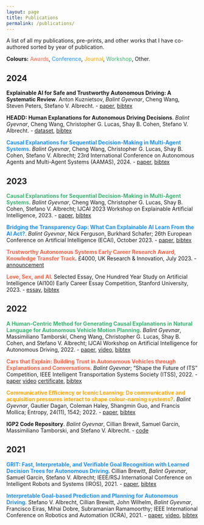 ```yaml
---
layout: page
title: Publications
permalink: /publications/
---
```


A list of all my publications, pre-prints, and other works that I have co-authored sorted by year of publication.

**Colours:**
<span style="color:tomato">Awards</span>,
<span style="color:dodgerblue">Conference</span>,
<span style="color:orange">Journal</span>,
<span style="color:mediumseagreen">Workshop</span>,
Other.

## 2024
**Explainable AI for Safe and Trustworthy Autonomous Driving: A Systematic Review**. Anton Kuznietsov, *Balint Gyevnar*, Cheng Wang, Steven Peters, Stefano V. Albrecht. - [paper](https://arxiv.org/abs/2402.10086), <a href="javascript:show_hide('kuznietsov2024avreview')">bibtex</a>
<div id="kuznietsov2024avreview" style="display: none;"><pre><code style="line-height: 1.5;">
    @misc{kuznietsov2024avreview,
        title={Explainable AI for Safe and Trustworthy Autonomous Driving: A Systematic Review},
        author={Anton Kuznietsov and Balint Gyevnar and Cheng Wang and Steven Peters and Stefano V. Albrecht},
        year={2024},
        eprint={2402.10086},
        archivePrefix={arXiv},
        primaryClass={cs.RO}
     }
    </code></pre></div>

**HEADD: Human Explanations for Autonomous Driving Decisions**. *Balint Gyevnar*, Cheng Wang, Christopher G. Lucas, Shay B. Cohen, Stefano V. Albrecht. - [dataset](https://datashare.ed.ac.uk/handle/10283/8714), <a href="javascript:show_hide('cemaAAMAS2024b')">bibtex</a>
<div id="cemaAAMAS2024b" style="display: none;"><pre><code style="line-height: 1.5;">
    @inproceedings{gyevnar2024causal,
       title={Causal Explanations for Sequential Decision-Making in Multi-Agent Systems},
       author={Balint Gyevnar and Cheng Wang and Christopher G. Lucas and Shay B. Cohen and Stefano V. Albrecht},
       booktitle={23rd International Conference on Autonomous Agents and Multi-Agent Systems},
       organization={IFAAMAS},
       year={2024}
    }
    </code></pre></div>

<span style="color:dodgerblue">**Causal Explanations for Sequential Decision-Making in Multi-Agent Systems**</span>. *Balint Gyevnar*, Cheng Wang, Christopher G. Lucas, Shay B. Cohen, Stefano V. Albrecht; 23rd International Conference on Autonomous Agents and Multi-Agent Systems (AAMAS), 2024. - [paper](https://arxiv.org/abs/2302.10809), <a href="javascript:show_hide('cemaAAMAS2024a')">bibtex</a>
<div id="cemaAAMAS2024a" style="display: none;"><pre><code style="line-height: 1.5;">
@inproceedings{gyevnar2024causal,
   title={Causal Explanations for Sequential Decision-Making in Multi-Agent Systems},
   author={Balint Gyevnar and Cheng Wang and Christopher G. Lucas and Shay B. Cohen and Stefano V. Albrecht},
   booktitle={23rd International Conference on Autonomous Agents and Multi-Agent Systems},
   organization={IFAAMAS},
   year={2024}
}
</code></pre></div>

## 2023
<span style="color:mediumseagreen">**Causal Explanations for Sequential Decision-Making in Multi-Agent Systems**</span>. *Balint Gyevnar*, Cheng Wang, Christopher G. Lucas, Shay B. Cohen, Stefano V. Albrecht; IJCAI 2023 Workshop on Explainable Artificial Intelligence, 2023. - [paper](https://arxiv.org/abs/2302.10809), <a href="javascript:show_hide('cemaIJCAI2023')">bibtex</a>
<div id="cemaIJCAI2023" style="display: none;"><pre><code style="line-height: 1.5;">
@inproceedings{gyevnar2023causal,
   title={Causal Explanations for Sequential Decision-Making in Multi-Agent Systems},
   author={Balint Gyevnar and Cheng Wang and Christopher G. Lucas and Shay B. Cohen and Stefano V. Albrecht},
   booktitle={IJCAI 2023 Workshop on Explainable Artificial Intelligence (XAI)},
   year={2023}
}
</code></pre></div>

<span style="color:dodgerblue">**Bridging the Transparency Gap: What Can Explainable AI Learn From the AI Act?**</span>. *Balint Gyevnar*, Nick Ferguson, Burkhard Schafer; 26th European Conference on Artificial Intelligence (ECAI), October 2023. - [paper](https://arxiv.org/abs/2302.10766), <a href="javascript:show_hide('transparencyECAI2023')">bibtex</a>
<div id="transparencyECAI2023" style="display: none;"><pre><code style="line-height: 1.5;">
@inproceedings{gyevnar2023transparencyGap,
    title={Bridging the Transparency Gap: What Can Explainable AI Learn From the AI Act?},
    author={Balint Gyevnar and Nick Ferguson and Burkhard Schafer},
    booktitle={26th European Conference on Artificial Intelligence},
    pages={964--971},
    year={2023},
    organization={IOS Press}
}
</code></pre></div>

<span style="color:tomato">**Trustworthy Autonomous Systems Early Career Research Award, Knowledge Transfer Track**</span>. £4000, UK Research & Innovation, July 2023. - [announcement](https://tas.ac.uk/skills/early-career-researcher-awards/)

<span style="color:tomato">**Love, Sex, and AI**</span>. Selected Essay, One Hundred Year Study on Artificial Intelligence (AI100) Early Career Essay Competition, Stanford University, 2023. - [essay](assets/essay_lovesexai.pdf), <a href="javascript:show_hide('gyevnarLoveSexAI2023')">bibtex</a>
<div id="gyevnarLoveSexAI2023" style="display: none;"><pre><code style="line-height: 1.5;">
@incollection{gyevnar2023loveSexAI,
    title={Love, Sex, and AI},
    author={Balint Gyevnar},
    booktitle={AI100 Early Career Essay Competition},
    year={2023},
    publisher={Stanford}
}
</code></pre></div>

<!-- 5. <span style="color:mediumseagreen">**Get Your Act Together: A Comparative View on Transparency in the AI Act and Technology**</span>. *Balint Gyevnar*, Nick Ferguson, Burkhard Schafer; 5th International Workshop on EXplainable and TRAnsparent AI and Multi-Agent Systems (EXTRAAMAS 2023), 2023. - [paper](https://arxiv.org/abs/2302.10766) -->
<!-- 5. <span style="color:mediumseagreen">**Causal Explanations for Stochastic Sequential Multi-Agent Decision-Making**</span>. *Balint Gyevnar*, Cheng Wang, Christopher G. Lucas, Shay B. Cohen, Stefano V. Albrecht; 5th International Workshop on EXplainable and TRAnsparent AI and Multi-Agent Systems (EXTRAAMAS 2023), 2023. - [paper](https://arxiv.org/abs/2302.10809) -->


## 2022
<span style="color:mediumseagreen">**A Human-Centric Method for Generating Causal Explanations in Natural Language for Autonomous Vehicle Motion Planning**</span>. *Balint Gyevnar*, Massimiliano Tamborski, Cheng Wang, Christopher G. Lucas, Shay B. Cohen, and Stefano V. Albrecht; IJCAI Workshop on Artificial Intelligence for Autonomous Driving, 2022. - [paper](https://learn-to-race.org/workshop-ai4ad-ijcai2022/assets/papers/paper_16.pdf), [video](https://www.youtube.com/watch?v=gmjylztszZA&ab_channel=AI4ADWorkshop), <a href="javascript:show_hide('humancentricIJCAI2022')">bibtex</a>
<div id="humancentricIJCAI2022" style="display: none;"><pre><code style="line-height: 1.5;">
@inproceedings{gyevnar2022humanCentric,
    title={A Human-Centric Method for Generating Causal Explanations in Natural Language for Autonomous Vehicle Motion Planning},
    author={Balint Gyevnar and Massimiliano Tamborski and Cheng Wang and Christopher G. Lucas and Shay B. Cohen and Stefano V. Albrecht},
    booktitle={IJCAI 2022 Workshop on Artificial Intelligence for Autonomous Driving},
    year={2022}
}
</code></pre></div>

<span style="color:tomato">**Cars that Explain: Building Trust in Autonomous Vehicles through Explanations and Conversations**</span>. *Balint Gyevnar*; “Shape the Future of ITS” Competition, IEEE Intelligent Transportation Systems Society (ITSS), 2022. - [paper](assets/IEEE_ITS_Essay.pdf) [video](https://1drv.ms/v/s!AvL2-OtIYUGTgcpZj4GaOa1I73e44w?e=Q35jpk) [certificate](assets/IEEE_ITS_Certificate.pdf), <a href="javascript:show_hide('carsexplainITSS2022')">bibtex</a>
<div id="carsexplainITSS2022" style="display: none;"><pre><code style="line-height: 1.5;">
@incollection{gyevnar2022carsExplain,
    title={Cars that Explain: Building Trust in Autonomous Vehicles through Explanations and Conversations},
    author={Balint Gyevnar},
    booktitle={``Shape the Future of ITS'' Competition},
    publisher={IEEE Intelligent Transportation Systems Society (ITSS)}
    year={2022}
}
</code></pre></div>

<span style="color:orange">**Communicative Efficiency or Iconic Learning: Do communicative and acquisition pressures interact to shape colour-naming systems?**</span>. *Balint Gyevnar*, Gautier Dagan, Coleman Haley, Shangmin Guo, and Francis Mollica; Entropy, 24(11), 1542; 2022. - [paper](https://www.mdpi.com/1099-4300/24/11/1542), <a href="javascript:show_hide('colourENTROPY2022')">bibtex</a>
<div id="colourENTROPY2022" style="display: none;"><pre><code style="line-height: 1.5;">
@article{gyevnar2022colour,
    title={Communicative Efficiency or Iconic Learning: Do acquisition and communicative pressures interact to shape colour-naming systems?},
    author={Gyevnar, Balint and Dagan, Gautier and Haley, Coleman and Guo, Shangmin and Mollica, Frank},
    journal={Entropy},
    volume={24},
    number={11},
    pages={1542},
    year={2022},
    publisher={MDPI}
}
</code></pre></div>

**IGP2 Code Repository**. *Balint Gyevnar*, Cillian Brewit, Samuel Garcin, Massimiliano Tamborski, and Stefano V. Albrecht. - [code](https://github.com/uoe-agents/IGP2)


## 2021
<span style="color:dodgerblue">**GRIT: Fast, Interpretable, and Verifiable Goal Recognition with Learned Decision Trees for Autonomous Driving**</span>. Cillian Brewitt, *Balint Gyevnar*, Samuel Garcin, Stefano V. Albrecht; IEEE/RSJ International Conference on Intelligent Robots and Systems (IROS), 2021. - [paper](https://ieeexplore.ieee.org/abstract/document/9636279), <a href="javascript:show_hide('gritIROS2021')">bibtex</a>
<div id="gritIROS2021" style="display: none;"><pre><code style="line-height: 1.5;">
@inproceedings{brewitt2021grit,
    title={&#123;GRIT:&#125; Fast, Interpretable, and Verifiable Goal Recognition with Learned Decision Trees for Autonomous Driving},
    author={Cillian Brewitt and Balint Gyevnar and Samuel Garcin and Stefano V. Albrecht},
    booktitle={IEEE/RSJ International Conference on Intelligent Robots and Systems (IROS)},
    year={2021}
}
</code></pre></div>

<span style="color:dodgerblue">**Interpretable Goal-based Prediction and Planning for Autonomous Driving**</span>. Stefano V. Albrecht, Cillian Brewitt, John Wilhelm, *Balint Gyevnar*, Francisco Eiras, Mihai Dobre, Subramanian Ramamoorthy; IEEE International Conference on Robotics and Automation (ICRA), 2021. - [paper](https://www.five.ai/igp2), [video](https://www.five.ai/igp2), <a href="javascript:show_hide('igp2ICRA2021')">bibtex</a>
<div id="igp2ICRA2021" style="display: none;"><pre><code style="line-height: 1.5;">
@inproceedings{albrecht2020igp2,
    title={Interpretable Goal-based Prediction and Planning for Autonomous Driving},
    author={Stefano V. Albrecht and Cillian Brewitt and John Wilhelm and Balint Gyevnar and Francisco Eiras and Mihai Dobre and Subramanian Ramamoorthy},
    booktitle={IEEE International Conference on Robotics and Automation (ICRA)},
    year={2021}
}
</code></pre></div>
